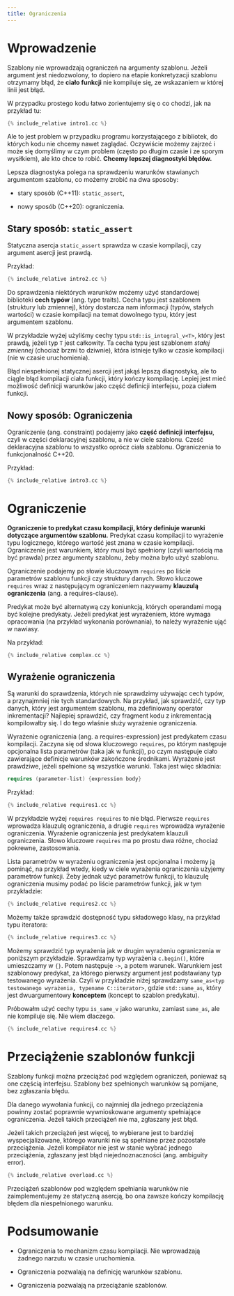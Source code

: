 ```yaml
---
title: Ograniczenia
---
```


# Wprowadzenie

Szablony nie wprowadzają ograniczeń na argumenty szablonu.  Jeżeli
argument jest niedozwolony, to dopiero na etapie konkretyzacji
szablonu otrzymamy błąd, że **ciało funkcji** nie kompiluje się, ze
wskazaniem w której linii jest błąd.

W przypadku prostego kodu łatwo zorientujemy się o co chodzi, jak na
przykład tu:

```cpp
{% include_relative intro1.cc %}
```

Ale to jest problem w przypadku programu korzystającego z bibliotek,
do których kodu nie chcemy nawet zaglądać.  Oczywiście możemy zajrzeć
i może się domyślimy w czym problem (często po długim czasie i ze
sporym wysiłkiem), ale kto chce to robić.  **Chcemy lepszej
diagnostyki błędów.**

Lepsza diagnostyka polega na sprawdzeniu warunków stawianych
argumentom szablonu, co możemy zrobić na dwa sposoby:

* stary sposób (C++11): `static_assert`,

* nowy sposób (C++20): ograniczenia.

## Stary sposób: `static_assert`

Statyczna asercja `static_assert` sprawdza w czasie kompilacji, czy
argument asercji jest prawdą.

Przykład:

```cpp
{% include_relative intro2.cc %}
```

Do sprawdzenia niektórych warunków możemy użyć standardowej biblioteki
**cech typów** (ang. type traits).  Cecha typu jest szablonem
(struktury lub zmiennej), który dostarcza nam informacji (typów,
stałych wartości) w czasie kompilacji na temat dowolnego typu, który
jest argumentem szablonu.

W przykładzie wyżej użyliśmy cechy typu `std::is_integral_v<T>`, który
jest prawdą, jeżeli typ `T` jest całkowity.  Ta cecha typu jest
szablonem *stałej zmiennej* (chociaż brzmi to dziwnie), która istnieje
tylko w czasie kompilacji (nie w czasie uruchomienia).

Błąd niespełnionej statycznej asercji jest jakąś lepszą diagnostyką,
ale to ciągle błąd kompilacji ciała funkcji, który kończy kompilację.
Lepiej jest mieć możliwość definicji warunków jako część definicji
interfejsu, poza ciałem funkcji.

## Nowy sposób: Ograniczenia

Ograniczenie (ang. constraint) podajemy jako **część definicji
interfejsu**, czyli w części deklaracyjnej szablonu, a nie w ciele
szablonu.  Cześć deklaracyjna szablonu to wszystko oprócz ciała
szablonu.  Ograniczenia to funkcjonalność C++20.

Przykład:

```cpp
{% include_relative intro3.cc %}
```

# Ograniczenie

**Ograniczenie to predykat czasu kompilacji, który definiuje warunki
dotyczące argumentów szablonu.** Predykat czasu kompilacji to
wyrażenie typu logicznego, którego wartość jest znana w czasie
kompilacji.  Ograniczenie jest warunkiem, który musi być spełniony
(czyli wartością ma być prawda) przez argumenty szablonu, żeby można
było użyć szablonu.

Ograniczenie podajemy po słowie kluczowym `requires` po liście
parametrów szablonu funkcji czy struktury danych.  Słowo kluczowe
`requires` wraz z następującym ograniczeniem nazywamy **klauzulą
ograniczenia** (ang. a requires-clause).

Predykat może być alternatywą czy koniunkcją, których operandami mogą
być kolejne predykaty.  Jeżeli predykat jest wyrażeniem, które wymaga
opracowania (na przykład wykonania porównania), to należy wyrażenie
ująć w nawiasy.

Na przykład:

```cpp
{% include_relative complex.cc %}
```

## Wyrażenie ograniczenia

Są warunki do sprawdzenia, których nie sprawdzimy używając cech typów,
a przynajmniej nie tych standardowych.  Na przykład, jak sprawdzić,
czy typ danych, który jest argumentem szablonu, ma zdefiniowany
operator inkrementacji?  Najlepiej sprawdzić, czy fragment kodu z
inkrementacją kompilowałby się.  I do tego właśnie służy wyrażenie
ograniczenia.

Wyrażenie ograniczenia (ang. a requires-expression) jest predykatem
czasu kompilacji.  Zaczyna się od słowa kluczowego `requires`, po
którym następuje opcjonalna lista parametrów (taka jak w funkcji), po
czym następuje ciało zawierające definicje warunków zakończone
średnikami.  Wyrażenie jest prawdziwe, jeżeli spełnione są wszystkie
warunki.  Taka jest więc składnia:

```cpp
requires (parameter-list) {expression body}
```

Przykład:

```cpp
{% include_relative requires1.cc %}
```

W przykładzie wyżej `requires requires` to nie błąd.  Pierwsze
`requires` wprowadza klauzulę ograniczenia, a drugie `requires`
wprowadza wyrażenie ograniczenia.  Wyrażenie ograniczenia jest
predykatem klauzuli ograniczenia.  Słowo kluczowe `requires` ma po
prostu dwa różne, chociaż pokrewne, zastosowania.

Lista parametrów w wyrażeniu ograniczenia jest opcjonalna i możemy ją
pominąć, na przykład wtedy, kiedy w ciele wyrażenia ograniczenia
użyjemy parametrów funkcji.  Żeby jednak użyć parametrów funkcji, to
klauzulę ograniczenia musimy podać po liście parametrów funkcji, jak w
tym przykładzie:

```cpp
{% include_relative requires2.cc %}
```

Możemy także sprawdzić dostępność typu składowego klasy, na przykład
typu iteratora:

```cpp
{% include_relative requires3.cc %}
```

Możemy sprawdzić typ wyrażenia jak w drugim wyrażeniu ograniczenia w
poniższym przykładzie.  Sprawdzamy typ wyrażenia `c.begin()`, które
umieszczamy w `{}`.  Potem następuje `->`, a potem warunek.  Warunkiem
jest szablonowy predykat, za którego pierwszy argument jest
podstawiany typ testowanego wyrażenia.  Czyli w przykładzie niżej
sprawdzamy `same_as<typ testowanego wyrażenia, typename C::iterator>`,
gdzie `std::same_as`, który jest dwuargumentowy **konceptem** (koncept
to szablon predykatu).

Próbowałm użyć cechy typu `is_same_v` jako warunku, zamiast `same_as`,
ale nie kompiluje się.  Nie wiem dlaczego.

```cpp
{% include_relative requires4.cc %}
```

# Przeciążenie szablonów funkcji

Szablony funkcji można przeciążać pod względem ograniczeń, ponieważ są
one częścią interfejsu.  Szablony bez spełnionych warunków są
pomijane, bez zgłaszania błędu.

Dla danego wywołania funkcji, co najmniej dla jednego przeciążenia
powinny zostać poprawnie wywnioskowane argumenty spełniające
ograniczenia.  Jeżeli takich przeciążeń nie ma, zgłaszany jest błąd.

Jeżeli takich przeciążeń jest więcej, to wybierane jest to bardziej
wyspecjalizowane, którego warunki nie są spełniane przez pozostałe
przeciążenia.  Jeżeli kompilator nie jest w stanie wybrać jednego
przeciążenia, zgłaszany jest błąd niejednoznaczności (ang. ambiguity
error).

```cpp
{% include_relative overload.cc %}
```

Przeciążeń szablonów pod względem spełniania warunków nie
zaimplementujemy ze statyczną asercją, bo ona zawsze kończy kompilację
błędem dla niespełnionego warunku.

# Podsumowanie

* Ograniczenia to mechanizm czasu kompilacji.  Nie wprowadzają żadnego
  narzutu w czasie uruchomienia.

* Ograniczenia pozwalają na definicję warunków szablonu.

* Ograniczenia pozwalają na przeciążanie szablonów.
